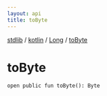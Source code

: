 ```yaml
---
layout: api
title: toByte
---
```

[stdlib](../../index.html) / [kotlin](../index.html) / [Long](index.html) / [toByte](toByte.html)

# toByte

```
open public fun toByte(): Byte
```
